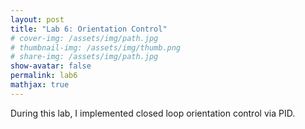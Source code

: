 ```yaml
---
layout: post
title: "Lab 6: Orientation Control"
# cover-img: /assets/img/path.jpg
# thumbnail-img: /assets/img/thumb.png
# share-img: /assets/img/path.jpg
show-avatar: false
permalink: lab6
mathjax: true
---
```


During this lab, I implemented closed loop orientation control via PID.
